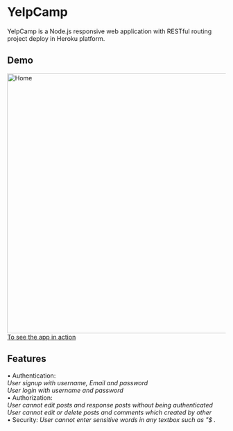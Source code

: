 # YelpCamp

YelpCamp is a Node.js responsive web application with RESTful routing project deploy in Heroku platform.
## Demo
<img alt="Home" src="https://github.com/ja841014/YelpCamp/blob/master/image/Home.png" width="600">
<a href="https://fast-woodland-44234.herokuapp.com/">To see the app in action</a>

## Features
• Authentication:   
    _User signup with username, Email and password_   
    _User login with username and password_   
• Authorization:    
    _User cannot edit posts and response posts without being authenticated_ 
    _User cannot edit or delete posts and comments which created by other_  
• Security: 
    _User cannot enter sensitive words in any textbox such as "$ . <script> "_    
• Four basic operations - CRUD  
    _Create, read, update and delete campgrounds_   
    _Display campgrounds on the Mapbox_     
• Pop up flash messages communicate information with the users  

## Built with

### Frontend
• <a href="https://ejs.co/">ejs</a>     
• <a href="https://getbootstrap.com/docs/4.0/getting-started/introduction/">Bootstrap</a>   
• <a href="https://www.mapbox.com/">Mapbox</a>  
### Backend
• <a href="https://www.mongodb.com/cloud/atlas">MongoDB Atlas</a>   
• <a href="https://cloudinary.com/">Cloudinary</a>  
• <a href="https://expressjs.com/">Express</a>  
• <a href="http://www.passportjs.org/">passport</a>     
• <a href="https://github.com/expressjs/session#express-session">expess-session</a>     
• <a href="https://github.com/wyattdanger/geocoder#geocoder">geocoder</a>   
• <a href="https://github.com/expressjs/method-override#method-override">method-override</a>    
• <a href="https://github.com/jaredhanson/connect-flash#connect-flash">connect-flash</a>    
• <a href="https://www.npmjs.com/package/express-mongo-sanitize">express-mongo-sanitize</a>     
• <a href="https://www.npmjs.com/package/sanitize-html">sanitize-html</a>   
• <a href="https://helmetjs.github.io/">helmet</a>  
### Deploy
• <a href="https://devcenter.heroku.com/">Heroku</a>    

